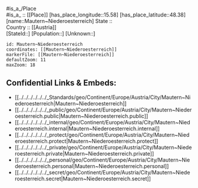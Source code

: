 ﻿---
location: [48.38,15.58] 
mapzoom: [7,12] 
mapmarker: city 
type: City
tags:
- geo/City


SpocWebEntityId: 32355
isDeleted: false
confidential: public

---
#is_a_/Place  
#is_a_ :: [[Place]] 
[has_place_longitude::15.58] 
[has_place_latitude::48.38] 
[name::Mautern~Niederoesterreich] 
State ::  
Country :: [[Austria]]  
[StateId::] 
[Population::] 
[Unknown::] 


```leaflet
id: Mautern~Niederoesterreich
coordinates: [[Mautern~Niederoesterreich]] 
markerFile: [[Mautern~Niederoesterreich]] 
defaultZoom: 11 
maxZoom: 18
```


## Confidential Links & Embeds: 
- [[../../../../../../_Standards/geo/Continent/Europe/Austria/City/Mautern~Niederoesterreich|Mautern~Niederoesterreich]] 
- [[../../../../../../_public/geo/Continent/Europe/Austria/City/Mautern~Niederoesterreich.public|Mautern~Niederoesterreich.public]] 
- [[../../../../../../_internal/geo/Continent/Europe/Austria/City/Mautern~Niederoesterreich.internal|Mautern~Niederoesterreich.internal]] 
- [[../../../../../../_protect/geo/Continent/Europe/Austria/City/Mautern~Niederoesterreich.protect|Mautern~Niederoesterreich.protect]] 
- [[../../../../../../_private/geo/Continent/Europe/Austria/City/Mautern~Niederoesterreich.private|Mautern~Niederoesterreich.private]] 
- [[../../../../../../_personal/geo/Continent/Europe/Austria/City/Mautern~Niederoesterreich.personal|Mautern~Niederoesterreich.personal]] 
- [[../../../../../../_secret/geo/Continent/Europe/Austria/City/Mautern~Niederoesterreich.secret|Mautern~Niederoesterreich.secret]] 
